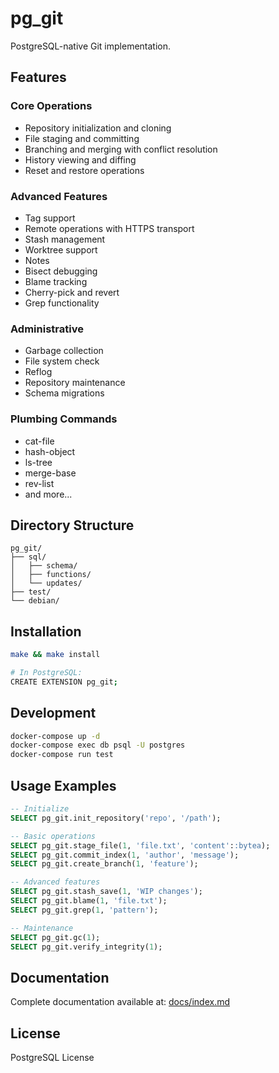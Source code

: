 # pg_git

PostgreSQL-native Git implementation.

## Features

### Core Operations
- Repository initialization and cloning
- File staging and committing
- Branching and merging with conflict resolution
- History viewing and diffing
- Reset and restore operations

### Advanced Features
- Tag support
- Remote operations with HTTPS transport
- Stash management
- Worktree support
- Notes
- Bisect debugging
- Blame tracking
- Cherry-pick and revert
- Grep functionality

### Administrative
- Garbage collection
- File system check
- Reflog
- Repository maintenance
- Schema migrations

### Plumbing Commands
- cat-file
- hash-object
- ls-tree
- merge-base
- rev-list
- and more...

## Directory Structure
```
pg_git/
├── sql/
│   ├── schema/
│   ├── functions/
│   └── updates/
├── test/
└── debian/
```

## Installation
```bash
make && make install

# In PostgreSQL:
CREATE EXTENSION pg_git;
```

## Development
```bash
docker-compose up -d
docker-compose exec db psql -U postgres
docker-compose run test
```

## Usage Examples
```sql
-- Initialize
SELECT pg_git.init_repository('repo', '/path');

-- Basic operations
SELECT pg_git.stage_file(1, 'file.txt', 'content'::bytea);
SELECT pg_git.commit_index(1, 'author', 'message');
SELECT pg_git.create_branch(1, 'feature');

-- Advanced features
SELECT pg_git.stash_save(1, 'WIP changes');
SELECT pg_git.blame(1, 'file.txt');
SELECT pg_git.grep(1, 'pattern');

-- Maintenance
SELECT pg_git.gc(1);
SELECT pg_git.verify_integrity(1);
```

## Documentation
Complete documentation available at: [docs/index.md](docs/index.md)

## License
PostgreSQL License